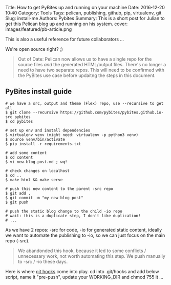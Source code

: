 Title: How to get PyBites up and running on your machine
Date: 2016-12-20 10:40
Category: Tools
Tags: pelican, publishing, github, pip, virtualenv, git
Slug: install-me
Authors: Pybites
Summary: This is a short post for Julian to get this Pelican blog up and running on his system.
cover: images/featured/pb-article.png

This is also a useful reference for future collaborators ...

We're open source right? ;)

> Out of Date: Pelican now allows us to have a single repo for the source files *and* the generated HTML/output files. There's no longer a need to have two separate repos. This will need to be confirmed with the PyBites use case before updaitng the steps in this document.

## PyBites install guide

	# we have a src, output and theme (Flex) repo, use --recursive to get all
	$ git clone --recursive https://github.com/pybites/pybites.github.io-src pybites
    $ cd pybites

	# set up env and install dependencies
    $ virtualenv venv (might need: virtualenv -p python3 venv)
    $ source venv/bin/activate
    $ pip install -r requirements.txt

	# add some content
    $ cd content
    $ vi new-blog-post.md ; wq!

	# check changes on localhost
	$ cd ..
    $ make html && make serve 

	# push this new content to the parent -src repo
    $ git add . 
	$ git commit -m "my new blog post"
	$ git push

	# push the static blog change to the child -io repo
	# wait: this is a duplicate step, I don't like duplication!
	# ...

As we have 2 repos: -src for code, -io for generated static content, ideally we want to automate the publishing to -io, so we can just focus on the main repo (-src). 

> We abandonded this hook, because it led to some conflicts / unnecessary work, not worth automating this step. We push manually to -src / -io these days.

Here is where [git hooks](https://git-scm.com/book/en/v2/Customizing-Git-Git-Hooks) come into play. cd into .git/hooks and add below script, name it "pre-push", update your WORKING_DIR and chmod 755 it ...
